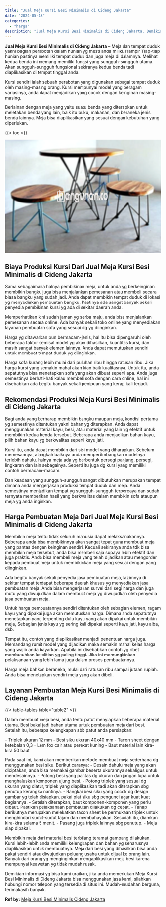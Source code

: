 ```yaml
---
title: "Jual Meja Kursi Besi Minimalis di Cideng Jakarta"
date: "2024-05-18"
categories: 
  - "harga"
description: "Jual Meja Kursi Besi Minimalis di Cideng Jakarta. Demikian informasi yg bisa kami uraikan, jika anda memerlukan Meja Kursi Besi Minimalis di Cideng Jakarta b..."
---
```


**Jual Meja Kursi Besi Minimalis di Cideng Jakarta** – Meja dan tempat duduk yakni bagian perabotan dalam hunian yg mesti anda miliki. Hampir Tiap-tiap hunian pastinya memiliki tempat duduk dan juga meja di dalamnya. Melihat kedua benda ini memang memiliki fungsi yang sungguh-sungguh utama. Akan sungguh-sungguh fungsional sekiranya kedua benda tadi diaplikasikan di tempat tinggal anda.

Kursi sendiri ialah sebuah perabotan yang digunakan sebagai tempat duduk oleh masing-masing orang. Kursi mempunyai model yang beragam variasinya, anda dapat menjadikan yang cocok dengan keinginan masing-masing.

Berlainan dengan meja yang yaitu suatu benda yang diterapkan untuk meletakan benda yang lain, baik itu buku, makanan, dan beraneka jenis benda lainnya. Meja bisa diaplikasikan yang sesuai dengan kebutuhan yang diperlukan.

{{< toc >}}

![Jual Meja Kursi Besi Minimalis di Cideng Jakarta](/images/jual-meja-besi-murah16.png)

## Biaya Produksi Kursi Dari Jual Meja Kursi Besi Minimalis di Cideng Jakarta

Sama sebagaimana halnya pembikinan meja, untuk anda yg berkeinginan membikin bangku juga bisa menjalankan pemesanan atau membeli secara biasa bangku yang sudah jadi. Anda dapat membikin tempat duduk di lokasi yg menyediakan pembuatan bangku. Pastinya ada sangat banyak sekali penyedia pembikinan kursi yg ada di sekitar daerah anda.

Memperhatikan kini sudah jaman yg serba maju, anda bisa menjalankan pemesanan secara online. Ada banyak sekali toko online yang menyediakan layanan pembuatan sofa yang sesuai dg yg diinginkan.

Harga yg ditawarkan pun bermacam-jenis, hal itu bisa dipengaruhi oleh beberapa faktor semisal model yg akan dihasilkan, kuantitas kursi, dan masih sangat banyak elemen lainnya. Anda dapat memutuskan sendiri untuk membuat tempat duduk yg diinginkan.

Harga sofa kurang lebih mulai dari puluhan ribu hingga ratusan ribu. Jika harga kursi yang semakin mahal akan kian baik kualitasnya. Untuk itu, anda sepatutnya bisa menetapkan sofa yang akan dibuat seperti apa. Anda juga semestinya berhati-hati kalau membeli sofa dengan cara online, hal ini disebabkan ada begitu banyak sekali penipuan yang kerap kali terjadi.

## Rekomendasi Produksi Meja Kursi Besi Minimalis di Cideng Jakarta

Bagi anda yang berharap membikin bangku maupun meja, kondisi pertama yg semestinya ditentukan yakni bahan yg diterapkan. Anda dapat menggunakan material kayu, besi, atau material yang lain yg efektif untuk membikin kedua benda tersebut. Beberapa anda menjadikan bahan kayu, pilih bahan kayu yg berkwalitas seperti kayu jati.

Kursi itu, anda dapat membikin dari sisi model yang diharapkan. Sebelum memesannya, alangkah baiknya anda mempertimbangkan modelnya terlebih dahulu. halnya meja ada yg berbentuk persegi panjang, persegi, lingkaran dan lain sebagainya. Seperti itu juga dg kursi yang memiliki contoh bermacam-macam.

Dan keadaan yang sungguh-sungguh sangat dibutuhkan merupakan tempat dimana anda mengerjakan produksi tempat duduk dan meja. Anda semestinya menjadikan tempat yg sungguh-sungguh terpercaya dan sudah ternyata memberikan hasil yang berkwalitas dalam membikin sofa ataupun meja yg anda inginkan.

## Harga Pembuatan Meja Dari Jual Meja Kursi Besi Minimalis di Cideng Jakarta

Membikin meja tentu tidak seluruh manusia dapat melaksanakannya. Beberapa anda bisa membikinnya akan sangat tepat guna membuat meja yang pantas dengan keinginan sendiri. Kecuali sekiranya anda tdk bisa membikin meja tersebut, anda bisa membeli saja supaya lebih efektif dan juga praktis. Anda bisa membeli meja yang telah dijadikan atau mengorder kepada pembuat meja untuk membikinkan meja yang sesuai dengan yang diinginkan.

Ada begitu banyak sekali penyedia jasa pembuatan meja, lazimnya di sekitar tempat terdapat beberapa daerah khusus yg menyediakan jasa pembuatan meja. Anda bisa mengerjakan survei dari segi harga dan juga mutu yang diwujudkan dalam membuat meja yg diwujudkan oleh penyedia jasa pembuatan meja.

Untuk harga pembuatannya sendiri ditentukan oleh sebagian elemen, ragam kayu yang dipakai juga akan memutuskan harga. Dimana anda sepatutnya menetapkan yang terpenting dulu kayu yang akan dipakai untuk membikin meja, Sebagian jenis kayu yg sering kali dipakai seperti kayu jati, kayu alba, dsb.

Tempat itu, contoh yang diaplikasikan menjadi penentuan harga juga. Memandang rumit model yang dijadikan maka semakin mahal kelas harga yang wajib anda bayarkan. Apabila ini disebabkan contoh yg ribet membutuhkan ketelitian yg paling tinggi. Jika ini memungkinkan pelaksanaan yang lebih lama juga dalam proses pembuatannya.

Harga meja bahkan beraneka, mulai dari ratusan ribu sampai jutaan rupiah. Anda bisa menetapkan sendiri meja yang akan dibeli.

## Layanan Pembuatan Meja Kursi Besi Minimalis di Cideng Jakarta

{{< table-tables table="table2" >}}

Dalam membuat meja besi, anda tentu patut menyiapkan beberapa material utama. Besi bakal jadi bahan utama untuk pembuatan meja dari besi. Setelah itu, beberapa kelengkapan sbb patut anda persiapkan:

\- Triplek ukuran 12 mm - Besi siku ukuran 40x40 mm - Tacon sheet dengan ketebalan 0,3 - Lem fox cair atau perekat kuning - Baut material lain kira-kira 50 baut

Pada saat ini, kami akan memberikan metode membuat meja sederhana dg menggunakan besi siku. Berikut caranya: - Desain dahulu meja yang akan diciptakan, anda bisa memakai gambar beserta ukurannya sekaligus untuk mendesainnya. - Potong besi yang pantas dg ukuran dan jangan lupa untuk menghaluskan komponen ujung besi. - Potong triplek yang sesuai dg ukuran yang diatur, triplek yang diaplikasikan tadi akan diterapkan sbg penutup kerangka nantinya. - Rangkai besi siku yang cocok dg design gambar yg telah disiapkan. pakai plat siku sbg pengunci agar kuat kuat bagiannya. - Setelah diterapkan, baut komponen-komponen yang perlu dibaut. Pastikan pelaksanaan pembautan dilakukan dg cepat. - Tahap berikutnya merupakan melekatkan tacon sheet ke permukaan triplek untuk menghindari sudut-sudut tajam dan membahayakan. Sesudah itu, diamkan kira-kira selama 5 menit. - Pasang juga triplek lainnya sbg penutup. - Meja siap dipakai.

Membikin meja dari material besi terbilang teramat gampang dilakukan. Kursi lebih-lebih anda memiliki kelengkapan dan bahan yg seharusnya diaplikasikan untuk membuatnya. Meja dari besi yang dihasilkan bisa anda pakai sendiri atau diwujudkan peluang usaha untuk dijual ke orang lain. Banyak dari orang yg menginginkan mengaplikasikan meja besi karena mempunyai keawetan yg tidak mudah rusak.

Demikian informasi yg bisa kami uraikan, jika anda memerlukan Meja Kursi Besi Minimalis di Cideng Jakarta bisa menggunakan jasa kami, silahkan hubungi nomor telepon yang tersedia di situs ini. Mudah-mudahan berguna, terimakasih banyak.

**Ref by:** [Meja Kursi Besi Minimalis Cideng Jakarta](https://id.wikipedia.org/wiki/Meja)
